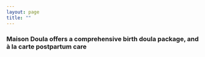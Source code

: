 ```yaml
---
layout: page
title: ""
---
```


### Maison Doula offers a comprehensive birth doula package, and à la carte postpartum care
